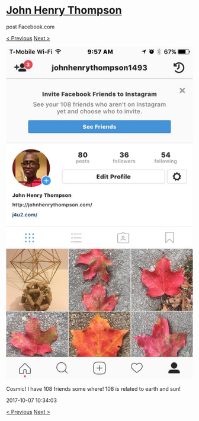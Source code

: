 # [John Henry Thompson](../README.md)
post Facebook.com

[< Previous](2017-10-07-1.md) [Next >](2017-10-06-2.md)

[![](../media/2017-10-07/Timeline-Photos-Cosmic-I-have-108-friends-some-where-108-is-rela.jpg)](../README.md)

Cosmic! I have 108 friends some where! 108 is related to earth and sun!

2017-10-07 10:34:03

[< Previous](2017-10-07-1.md) [Next >](2017-10-06-2.md)